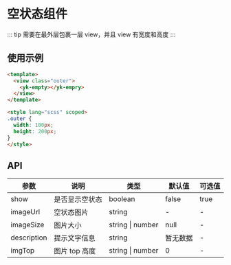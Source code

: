# 空状态组件

::: tip
需要在最外层包裹一层 view，并且 view 有宽度和高度
:::

## 使用示例

```html
<template>
  <view class="outer">
    <yk-empty></yk-empry>
  </view>
</template>

<style lang="scss" scoped>
.outer {
  width: 100px;
  height: 200px;
}
</style>
```

## API

| 参数        | 说明           | 类型             | 默认值   | 可选值 |
| ----------- | -------------- | ---------------- | -------- | ------ |
| show        | 是否显示空状态 | boolean          | false    | true   |
| imageUrl    | 空状态图片     | string           | -        | -      |
| imageSize   | 图片大小       | string \| number | null     | -      |
| description | 提示文字信息   | string           | 暂无数据 | -      |
| imgTop      | 图片 top 高度  | string \| number | 0        | -      |
